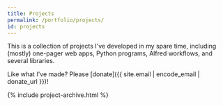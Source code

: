 ```yaml
---
title: Projects
permalink: /portfolio/projects/
id: projects
---
```


This is a collection of projects I've developed in my spare time, including
(mostly) one-pager web apps, Python programs, Alfred workflows, and several
libraries.

Like what I've made? Please [donate]({{ site.email | encode_email | donate_url }})!

{% include project-archive.html %}
